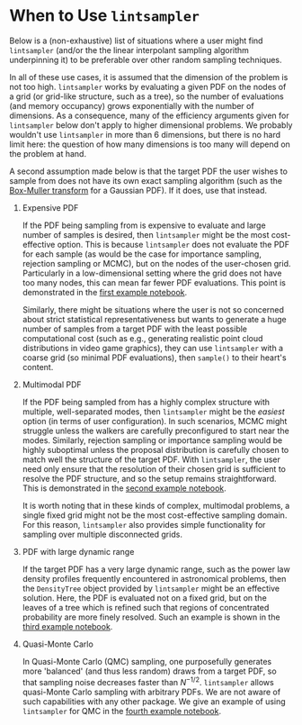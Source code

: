 # When to Use `lintsampler`

Below is a (non-exhaustive) list of situations where a user might find `lintsampler` (and/or the the linear interpolant sampling algorithm underpinning it) to be preferable over other random sampling techniques.

In all of these use cases, it is assumed that the dimension of the problem is not too high. `lintsampler` works by evaluating a given PDF on the nodes of a grid (or grid-like structure, such as a tree), so the number of evaluations (and memory occupancy) grows exponentially with the number of dimensions. As a consequence, many of the efficiency arguments given for `lintsampler` below don't apply to higher dimensional problems. We probably wouldn't use `lintsampler` in more than 6 dimensions, but there is no hard limit here: the question of how many dimensions is too many will depend on the problem at hand. 

A second assumption made below is that the target PDF the user wishes to sample from does not have its own exact sampling algorithm (such as the [Box-Muller transform](https://en.wikipedia.org/wiki/Box-Muller_transform) for a Gaussian PDF). If it does, use that instead.



1. Expensive PDF
   
   If the PDF being sampling from is expensive to evaluate and large number of samples is desired, then `lintsampler` might be the most cost-effective option. This is because `lintsampler` does not evaluate the PDF for each sample (as would be the case for importance sampling, rejection sampling or MCMC), but on the nodes of the user-chosen grid. Particularly in a low-dimensional setting where the grid does not have too many nodes, this can mean far fewer PDF evaluations. This point is demonstrated in the [first example notebook](./example_notebooks/1_gmm.ipynb).

   Similarly, there might be situations where the user is not so concerned about strict statistical representativeness but wants to generate a huge number of samples from a target PDF with the least possible computational cost (such as e.g., generating realistic point cloud distributions in video game graphics), they can use `lintsampler` with a coarse grid (so minimal PDF evaluations), then `sample()` to their heart's content.

2. Multimodal PDF

   If the PDF being sampled from has a highly complex structure with multiple, well-separated modes, then `lintsampler` might be the *easiest* option (in terms of user configuration). In such scenarios, MCMC might struggle unless the walkers are carefully preconfigured to start near the modes. Similarly, rejection sampling or importance sampling would be highly suboptimal unless the proposal distribution is carefully chosen to match well the structure of the target PDF. With `lintsampler`, the user need only ensure that the resolution of their chosen grid is sufficient to resolve the PDF structure, and so the setup remains straightforward. This is demonstrated in the [second example notebook](./example_notebooks/2_doughnuts.ipynb).

   It is worth noting that in these kinds of complex, multimodal problems, a single fixed grid might not be the most cost-effective sampling domain. For this reason, `lintsampler` also provides simple functionality for sampling over multiple disconnected grids.

3. PDF with large dynamic range

   If the target PDF has a very large dynamic range, such as the power law density profiles frequently encountered in astronomical problems, then the `DensityTree` object provided by `lintsampler` might be an effective solution. Here, the PDF is evaluated not on a fixed grid, but on the leaves of a tree which is refined such that regions of concentrated probability are more finely resolved. Such an example is shown in the [third example notebook](./example_notebooks/3_dark_matter.ipynb).

4. Quasi-Monte Carlo

   In Quasi-Monte Carlo (QMC) sampling, one purposefully generates more 'balanced' (and thus less random) draws from a target PDF, so that sampling noise decreases faster than $N^{-1/2}$. `lintsampler` allows quasi-Monte Carlo sampling with arbitrary PDFs. We are not aware of such capabilities with any other package. We give an example of using `lintsampler` for QMC in the [fourth example notebook](./example_notebooks/4_qmc.ipynb).
